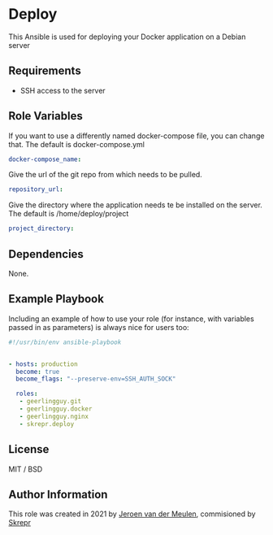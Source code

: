 Deploy
=========

This Ansible is used for deploying your Docker application on a Debian server

Requirements
------------

- SSH access to the server

Role Variables
--------------

If you want to use a differently named docker-compose file, you can change that. The default is docker-compose.yml

```yaml
docker-compose_name:
```

Give the url of the git repo from which needs to be pulled.

```yaml
repository_url:
```

Give the directory where the application needs te be installed on the server. The default is /home/deploy/project

```yaml
project_directory:
```


Dependencies
------------

None.

Example Playbook
----------------

Including an example of how to use your role (for instance, with variables passed in as parameters) is always nice for users too:

```yaml
#!/usr/bin/env ansible-playbook


- hosts: production
  become: true
  become_flags: "--preserve-env=SSH_AUTH_SOCK"

  roles:
   - geerlingguy.git
   - geerlingguy.docker
   - geerlingguy.nginx
   - skrepr.deploy
```

License
-------

MIT / BSD

Author Information
------------------

This role was created in 2021 by [Jeroen van der Meulen](https://github/jeroenvandermeulen), commisioned by [Skrepr](https://skrepr.com)
